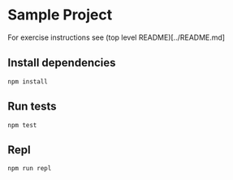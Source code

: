 Sample Project
==============

For exercise instructions see (top level README)[../README.md]

Install dependencies
--------------------

    npm install


Run tests
---------

    npm test


Repl
----

    npm run repl



